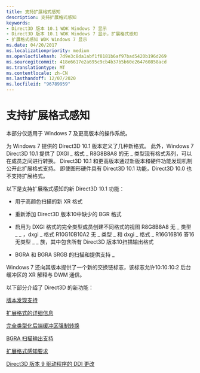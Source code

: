 ```yaml
---
title: 支持扩展格式感知
description: 支持扩展格式感知
keywords:
- Direct3D 版本 10.1 WDK Windows 7 显示
- Direct3D 版本 10.1 WDK Windows 7 显示，扩展格式感知
- 扩展格式感知 WDK Windows 7 显示
ms.date: 04/20/2017
ms.localizationpriority: medium
ms.openlocfilehash: 7d9e3c8da1abf1f8181b6af97bad5420b196d269
ms.sourcegitcommit: 418e6617e2a695c9cb4b37b5b60e264760858acd
ms.translationtype: MT
ms.contentlocale: zh-CN
ms.lasthandoff: 12/07/2020
ms.locfileid: "96789959"
---
```

# <a name="supporting-extended-format-awareness"></a>支持扩展格式感知


本部分仅适用于 Windows 7 及更高版本的操作系统。

为 Windows 7 提供的 Direct3D 10.1 版本定义了几种新格式。 此外，Windows 7 Direct3D 10.1 提供了 DXGI \_ 格式 \_ R8G8B8A8 的无 \_ 类型现有格式系列，可以在成员之间进行转换。 Direct3D 10.1 和更高版本通过新版本和硬件功能发现机制公开此扩展格式支持。 即使图形硬件具有 Direct3D 10.1 功能，Direct3D 10.0 也不支持扩展格式。

以下是支持扩展格式感知的新 Direct3D 10.1 功能：

-   用于高颜色扫描的新 XR 格式

-   重新添加 Direct3D 版本10中缺少的 BGR 格式

-   启用为 DXGI 格式的完全类型成员创建不同格式的视图 R8G8B8A8 无 \_ 类型 \_ \_ ，dxgi \_ 格式 R10G10B10A2 无 \_ 类型 \_ 和 dxgi \_ 格式 \_ R16G16B16 答16无类型 \_ \_ 族，其中包含所有 Direct3D 版本10扫描输出格式

-   BGRA 和 BGRA SRGB 的扫描和提供支持 \_

Windows 7 还向其版本提供了一个新的交换链标志，该标志允许10:10:10:2 后台缓冲区的 XR 解释与 DWM 通信。

以下部分介绍了 Direct3D 的新功能：

[版本发现支持](version-discovery-support.md)

[扩展格式的详细信息](details-of-the-extended-format.md)

[完全类型化后端缓冲区强制转换](fully-typed-back-buffers-casting.md)

[BGRA 扫描输出支持](bgra-scan-out-support.md)

[扩展格式感知要求](extended-format-aware-requirements.md)

[Direct3D 版本 9 驱动程序的 DDI 更改](ddi-changes-for-direct3d-version-9-drivers.md)

 

 





